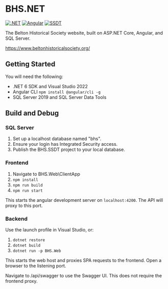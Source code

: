 # BHS.NET

[![.NET](https://github.com/JasonWeinzierl/BHS.NET/actions/workflows/dotnet.yml/badge.svg)](https://github.com/JasonWeinzierl/BHS.NET/actions/workflows/dotnet.yml)
[![Angular](https://github.com/JasonWeinzierl/BHS.NET/actions/workflows/angular.yml/badge.svg)](https://github.com/JasonWeinzierl/BHS.NET/actions/workflows/angular.yml)
[![SSDT](https://github.com/JasonWeinzierl/BHS.NET/actions/workflows/ssdt.yml/badge.svg)](https://github.com/JasonWeinzierl/BHS.NET/actions/workflows/ssdt.yml)

The Belton Historical Society website, built on ASP.NET Core, Angular, and SQL Server.

https://www.beltonhistoricalsociety.org/

## Getting Started

You will need the following:

- .NET 6 SDK and Visual Studio 2022
- Angular CLI `npm install @angular/cli -g`
- SQL Server 2019 and SQL Server Data Tools

## Build and Debug

### SQL Server

1. Set up a localhost database named "bhs".
2. Ensure your login has Integrated Security access.
3. Publish the BHS.SSDT project to your local database.

### Frontend

1. Navigate to BHS.Web\ClientApp
2. `npm install`
3. `npm run build`
4. `npm run start`

This starts the angular development server on `localhost:4200`.  The API will proxy to this port.

### Backend

Use the launch profile in Visual Studio, or:

1. `dotnet restore`
2. `dotnet build`
3. `dotnet run -p BHS.Web`

This starts the web host and proxies SPA requests to the frontend.  Open a browser to the listening port.

Navigate to /api/swagger to use the Swagger UI.  This does not require the frontend proxy.
